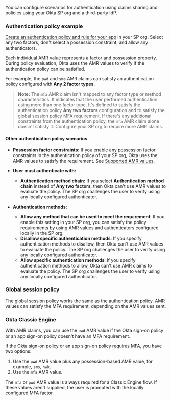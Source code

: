 You can configure scenarios for authentication using claims sharing and policies using your Okta SP org and a third-party IdP.

### Authentication policy example

[Create an authentication policy and rule for your app](https://help.okta.com/okta_help.htm?type=oie&id=ext-create-auth-policy) in your SP org. Select any two factors, don't select a possession constraint, and allow any authenticators.

Each individual AMR value represents a factor and possession property. During policy evaluation, Okta uses the AMR values to verify if the authentication policy can be satisfied.

For example, the `pwd` and `sms` AMR claims can satisfy an authentication policy configured with **Any 2 factor types**.

> **Note:** The `mfa` AMR claim isn't mapped to any factor type or method characteristics. It indicates that the user performed authentication using more than one factor type. It's defined to satisfy the authentication policy **Any two factors** configuration and to satisfy the global session policy MFA requirement. If there's any additional constraints from the authentication policy, the `mfa` AMR claim alone doesn't satisfy it. Configure your SP org to require more AMR claims.

#### Other authentication policy scenarios

* **Possession factor constraints:** If you enable any possession factor constraints in the authentication policy of your SP org, Okta uses the AMR values to satisfy the requirement. See [Supported AMR values](#supported-amr-values).

* **User must authenticate with:**
  * **Authentication method chain:** If you select **Authentication method chain** instead of **Any two factors**, then Okta can't use AMR values to evaluate the policy. The SP org challenges the user to verify using any locally configured authenticator.

* **Authentication methods:**
  * **Allow any method that can be used to meet the requirement**: If you enable this setting in your SP org, you can satisfy the policy requirements by using AMR values and authenticators configured locally in the SP org.
  * **Disallow specific authentication methods**: If you specify authentication methods to disallow, then Okta can't use AMR values to evaluate the policy. The SP org challenges the user to verify using any locally configured authenticator.
  * **Allow specific authentication methods**: If you specify authentication methods to allow, Okta can't use AMR claims to evaluate the policy. The SP org challenges the user to verify using any locally configured authenticator.

### Global session policy

The global session policy works the same as the authentication policy. AMR values can satisfy the MFA requirement, depending on the AMR values sent.

### Okta Classic Engine

With AMR claims, you can use the `pwd` AMR value if the Okta sign-on policy or an app sign-on policy doesn't have an MFA requirement.

If the Okta sign-on policy or an app sign-on policy requires MFA, you have two options:

1. Use the `pwd` AMR value plus any possession-based AMR value, for example, `sms`, `hwk`.
2. Use the `mfa` AMR value.

The `mfa` or `pwd` AMR value is always required for a Classic Engine flow. If these values aren't supplied, the user is prompted with the locally configured MFA factor.
